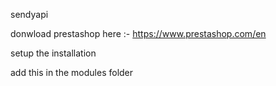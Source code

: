 sendyapi

donwload prestashop here :- https://www.prestashop.com/en

setup the installation

add this in the modules folder